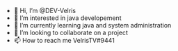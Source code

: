 - 👋 Hi, I’m @DEV-Velris
- 👀 I’m interested in java developement
- 🌱 I’m currently learning java and system administration
- 💞️ I’m looking to collaborate on a project
- 📫 How to reach me VelrisTV#9441

<!---
DEV-Velris/DEV-Velris is a ✨ special ✨ repository because its `README.md` (this file) appears on your GitHub profile.
You can click the Preview link to take a look at your changes.
--->
